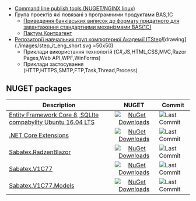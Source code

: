 
- [Command line publish tools (NUGET/NGINX linux)](https://github.com/sabatex/Sabatex.Tools)
- Група проектів які повязані з програмними продуктами BAS,1C
  - [Приведення банківських виписок до формату придатного для завантаження стандартними механізмами BAS(1C)](https://sabatex.github.io/BankServiceFor1C8)
  - [Пактум.Контрагент](https://github.com/sabatex/Pactum)
- [Репозиторії навчальних груп компютерної Академії ITStep](https://github.com/itstep-sabatex)![drawing](./images/step_it_eng_short.svg =50x50)
  - Приклади використання технологій (C#,JS,HTML,CSS,MVC,Razor Pages,Web API,WPF,WinForms)
  - Приклади застосування (HTTP,HTTPS,SMTP,FTP,Task,Thread,Process)

## NUGET packages

| Description | NUGET | Commit |
| ------------- | :-------------: | ------------ |
| [Entity Framework Core 8, SQLIte compabylity Ubuntu 16.04 LTS](https://github.com/sabatex/Sabatex.Sqlite.Ubuntu16_04LTS) | [![NuGet Downloads](https://img.shields.io/nuget/dt/Sabatex.Sqlite.Ubuntu16_04LTS?color=%232694F9&label=nuget%20downloads&logo=nuget&style=for-the-badge)](https://www.nuget.org/packages/Sabatex.Sqlite.Ubuntu16_04LTS) | ![Last Commit](https://img.shields.io/github/last-commit/sabatex/Sabatex.Sqlite.Ubuntu16_04LTS?logo=github&style=for-the-badge) |
| [.NET Core Extensions](https://github.com/sabatex/Extensions) | [![NuGet Downloads](https://img.shields.io/nuget/dt/Sabatex.Extensions?color=%232694F9&label=nuget%20downloads&logo=nuget&style=for-the-badge)](https://www.nuget.org/packages/Sabatex.Sqlite.Ubuntu16_04LTS) | ![Last Commit](https://img.shields.io/github/last-commit/sabatex/Extensions?logo=github&style=for-the-badge) |
| [Sabatex.RadzenBlazor](https://github.com/sabatex/Sabatex.RadzenBlazor) | [![NuGet Downloads](https://img.shields.io/nuget/dt/Sabatex.RadzenBlazor?color=%232694F9&label=nuget%20downloads&logo=nuget&style=for-the-badge)](https://www.nuget.org/packages/Sabatex.RadzenBlazor) | ![Last Commit](https://img.shields.io/github/last-commit/sabatex/Sabatex.RadzenBlazor?logo=github&style=for-the-badge) |
| [Sabatex.V1C77](https://github.com/sabatex/Sabatex.V1C77) | [![NuGet Downloads](https://img.shields.io/nuget/dt/Sabatex.V1C77?color=%232694F9&label=nuget%20downloads&logo=nuget&style=for-the-badge)](https://www.nuget.org/packages/Sabatex.V1C77)  | ![Last Commit](https://img.shields.io/github/last-commit/sabatex/Sabatex.V1C77?logo=github&style=for-the-badge) |
| [Sabatex.V1C77.Models](https://github.com/sabatex/Sabatex.V1C77) | [![NuGet Downloads](https://img.shields.io/nuget/dt/Sabatex.V1C77.Models?color=%232694F9&label=nuget%20downloads&logo=nuget&style=for-the-badge)](https://www.nuget.org/packages/Sabatex.V1C77.Models)  | ![Last Commit](https://img.shields.io/github/last-commit/sabatex/Sabatex.V1C77?logo=github&style=for-the-badge) |